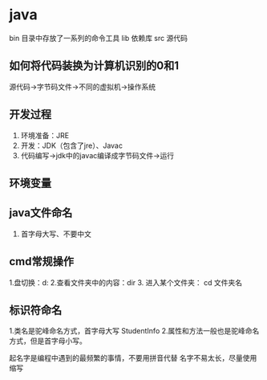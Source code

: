 # java
 
 bin 目录中存放了一系列的命令工具
 lib 依赖库
 src 源代码
 
## 如何将代码装换为计算机识别的0和1
源代码->字节码文件->不同的虚拟机->操作系统

## 开发过程

1. 环境准备：JRE 
2. 开发：JDK（包含了jre）、Javac
3. 代码编写->jdk中的javac编译成字节码文件->运行

## 环境变量

## java文件命名

1. 首字母大写、不要中文

## cmd常规操作

1.盘切换：d:
2.查看文件夹中的内容：dir
3. 进入某个文件夹： cd 文件夹名

## 标识符命名

1.类名是驼峰命名方式，首字母大写 StudentInfo
2.属性和方法一般也是驼峰命名方式，但是首字母小写。

起名字是编程中遇到的最频繁的事情，不要用拼音代替
名字不易太长，尽量使用缩写
































